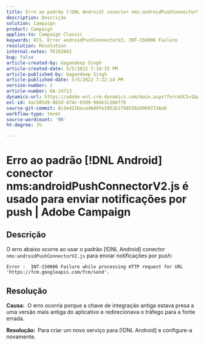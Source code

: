 ```yaml
---
title: Erro ao padrão [!DNL Android] conector nms:androidPushConnectorV2.js é usado para enviar notificações por push | Adobe Campaign
description: Descrição
solution: Campaign
product: Campaign
applies-to: Campaign Classic
keywords: KCS, Error androidPushConnectorV2, INT-150006 Failure
resolution: Resolution
internal-notes: TK192842
bug: false
article-created-by: Gagandeep Singh
article-created-date: 5/5/2022 7:18:15 PM
article-published-by: Gagandeep Singh
article-published-date: 5/5/2022 7:22:14 PM
version-number: 2
article-number: KA-14713
dynamics-url: https://adobe-ent.crm.dynamics.com/main.aspx?forceUCI=1&pagetype=entityrecord&etn=knowledgearticle&id=6036cf1a-a8cc-ec11-a7b5-6045bd00dd66
exl-id: 4ac585d9-002d-474c-93d9-90de3c1b6f79
source-git-commit: 0c3e421beca46d9fe1952b1f98538a50697216a0
workflow-type: tm+mt
source-wordcount: '90'
ht-degree: 3%

---
```


# Erro ao padrão [!DNL Android] conector nms:androidPushConnectorV2.js é usado para enviar notificações por push | Adobe Campaign

## Descrição




O erro abaixo ocorre ao usar o padrão [!DNL Android] conector `nms:androidPushConnectorV2.js` para enviar notificações por push:

```
Error :  INT-150006 Failure while processing HTTP request for URL 'https://fcm.googleapis.com/fcm/send'.
```

## Resolução


<b>Causa:</b>  O erro ocorria porque a chave de integração antiga estava presa a uma versão mais antiga do aplicativo e redirecionava o tráfego para a fonte errada.

<b>Resolução:  </b>Para criar um novo serviço para [!DNL Android] e configure-a novamente.
